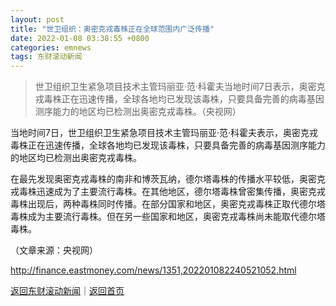 ```yaml
---
layout: post
title: "世卫组织：奥密克戎毒株正在全球范围内广泛传播"
date: 2022-01-08 03:38:55 +0800
categories: emnews
tags: 东财滚动新闻
---
```

> 世卫组织卫生紧急项目技术主管玛丽亚·范·科霍夫当地时间7日表示，奥密克戎毒株正在迅速传播，全球各地均已发现该毒株，只要具备完善的病毒基因测序能力的地区均已检测出奥密克戎毒株。（央视网）

<p>当地时间7日，世卫组织卫生紧急项目技术主管玛丽亚·范·科霍夫表示，奥密克戎毒株正在迅速传播，全球各地均已发现该毒株，只要具备完善的病毒基因测序能力的地区均已检测出奥密克戎毒株。</p><p>在最先发现奥密克戎毒株的南非和博茨瓦纳，德尔塔毒株的传播水平较低，奥密克戎毒株迅速成为了主要流行毒株。在其他地区，德尔塔毒株曾密集传播，奥密克戎毒株出现后，两种毒株同时传播。在部分国家和地区，奥密克戎毒株正取代德尔塔毒株成为主要流行毒株。但在另一些国家和地区，奥密克戎毒株尚未能取代德尔塔毒株。</p><p class="em_media">（文章来源：央视网）</p>

<http://finance.eastmoney.com/news/1351,202201082240521052.html>

[返回东财滚动新闻](//finews.withounder.com/emnews/)｜[返回首页](//finews.withounder.com/)